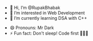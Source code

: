 - 👋 Hi, I’m @RupakBhabak
- 👀 I’m interested in Web Development
- 🌱 I’m currently learning DSA with C++
<!--- - 💞️ I’m looking to collaborate on ... 
- 📫 How to reach me ... --->
- 😄 Pronouns: Mr Dark
- ⚡ Fun fact: Don't sleep! Code first 👩🏻‍💻

<!---
RupakBhabak/RupakBhabak is a ✨ special ✨ repository because its `README.md` (this file) appears on your GitHub profile.
You can click the Preview link to take a look at your changes.
--->

